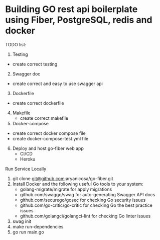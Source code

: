 # Building GO rest api boilerplate using Fiber, PostgreSQL, redis and docker

TODO list:
1. Testing
  - create correct testing
2. Swagger doc
  - create correct and easy to use swagger api
3. Dockerfile
  - create correct dockerfile
4. Makefile
   - create correct makefile
5. Docker-compose
  - create correct docker compose file
  - create docker-compose-test.yml file
6. Deploy and host go-fiber web app
   - CI/CD
   - Heroku

Run Service Locally
1. git clone git@github.com:aryanicosa/go-fiber.git
2. Install Docker and the following useful Go tools to your system:
   - golang-migrate/migrate for apply migrations
   - github.com/swaggo/swag for auto-generating Swagger API docs
   - github.com/securego/gosec for checking Go security issues
   - github.com/go-critic/go-critic for checking Go the best practice issues
   - github.com/golangci/golangci-lint for checking Go linter issues
3. swag init
4. make run-dependencies
5. go run main.go
